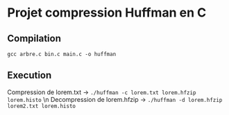 # Projet compression Huffman en C

## Compilation

`gcc arbre.c bin.c main.c -o huffman`

## Execution

Compression de lorem.txt -> `./huffman -c lorem.txt lorem.hfzip lorem.histo` \n
Decompression de lorem.hfzip -> `./huffman -d lorem.hfzip lorem2.txt lorem.histo`
